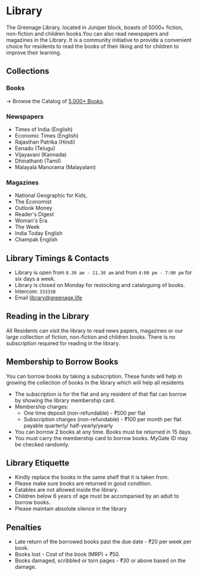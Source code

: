 # Library

The Greenage Library, located in Juniper block, boasts of 5000+ fiction, non-fiction and children books.You can also read newspapers and magazines in the Library. It is a community initiative to provide a convenient choice for residents to read the books of their liking and for children to improve their learning.

## Collections

### Books

→ Browse the Catalog of [5,000+ Books](https://www.libib.com/u/greenage).

### Newspapers

- Times of India (English)
- Economic Times (English)
- Rajasthan Patrika (Hindi)
- Eenadu (Telugu)
- Vijayavani (Kannada)
- Dhinathanti (Tamil)
- Malayala Manorama (Malayalam)

### Magazines

- National Geographic for Kids,
- The Economist
- Outlook Money
- Reader's Digest
- Woman's Era
- The Week
- India Today English
- Champak English

## Library Timings & Contacts

- Library is open from `8.30 am - 11.30 am` and from `4:00 pm - 7:00 pm` for six days a week.
- Library is closed on Monday for restocking and cataloguing of books.
- Intercom: `333330`
- Email [library@greenage.life](mailto:library@greenage.life)

## Reading in the Library

All Residents can visit the library to read news papers, magazines or our large collection of fiction, non-fiction and children books. There is no subscription required for reading in the library.

## Membership to Borrow Books

You can borrow books by taking a subscription. These funds will help in growing the collection of books in the library which will help all residents

- The subscription is for the flat and any resident of that flat can borrow by showing the library membership card. 
- Membership charges:
	+ One time deposit (non-refundable)  - ₹500 per flat
	+ Subscription charges (non-refundable)  -  ₹100  per month per flat payable quarterly/ half-yearly/yearly 
- You can borrow 2 books at any time. Books must be returned in 15 days. 
- You must carry the membership card to borrow books. MyGate ID may be checked randomly.

## Library Etiquette

- Kindly replace the books in the same shelf that it is taken from.
- Please make sure books are returned in good condition.
- Eatables are not allowed inside the library.
- Children below 6 years of age must be accompanied by an adult to borrow books.
- Please maintain absolute silence in the library

## Penalties

- Late return of the borrowed books past the due date - ₹20 per week per book.
- Books lost - Cost of the book (MRP) +  ₹50.
- Books damaged, scribbled or torn pages - ₹30 or above based on the damage.

